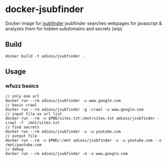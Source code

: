 # docker-jsubfinder
Docker image for [jsubfinder](https://github.com/hiddengearz/jsubfinder) 
jsubfinder searches webpages for javascript & analyzes them for hidden subdomains and secrets (wip)

## Build
```
docker build -t adioss/jsubfinder .
```

## Usage

### wfuzz basics
```
// only one url
docker run --rm adioss/jsubfinder -u www.google.com
// basic crawl
docker run --rm adioss/jsubfinder -g -crawl -u www.google.com
// input file as url list
docker run --rm -v $PWD/sites.txt:/mnt/sites.txt adioss/jsubfinder -crawl -f  /mnt/sites.txt
// find secrets 
docker run --rm adioss/jsubfinder -s -u youtube.com 
// output file
docker run --rm -v $PWD/:/mnt adioss/jsubfinder -s -u youtube.com --o /mnt/youtube.com
// debug
docker run --rm adioss/jsubfinder -d -u www.google.com
```